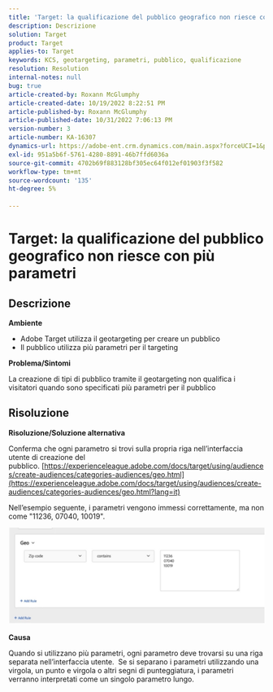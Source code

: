 ```yaml
---
title: 'Target: la qualificazione del pubblico geografico non riesce con più parametri'
description: Descrizione
solution: Target
product: Target
applies-to: Target
keywords: KCS, geotargeting, parametri, pubblico, qualificazione
resolution: Resolution
internal-notes: null
bug: true
article-created-by: Roxann McGlumphy
article-created-date: 10/19/2022 8:22:51 PM
article-published-by: Roxann McGlumphy
article-published-date: 10/31/2022 7:06:13 PM
version-number: 3
article-number: KA-16307
dynamics-url: https://adobe-ent.crm.dynamics.com/main.aspx?forceUCI=1&pagetype=entityrecord&etn=knowledgearticle&id=1c1274c8-eb4f-ed11-bba2-00224808679b
exl-id: 951a5b6f-5761-4280-8891-46b7ffd6036a
source-git-commit: 4702b69f883128bf305ec64f012ef01903f3f582
workflow-type: tm+mt
source-wordcount: '135'
ht-degree: 5%

---
```


# Target: la qualificazione del pubblico geografico non riesce con più parametri

## Descrizione


<b>Ambiente</b>

- Adobe Target utilizza il geotargeting per creare un pubblico
- Il pubblico utilizza più parametri per il targeting


<b>Problema/Sintomi</b>

La creazione di tipi di pubblico tramite il geotargeting non qualifica i visitatori quando sono specificati più parametri per il pubblico




## Risoluzione


<b>Risoluzione/Soluzione alternativa</b>

Conferma che ogni parametro si trovi sulla propria riga nell’interfaccia utente di creazione del pubblico. [https://experienceleague.adobe.com/docs/target/using/audiences/create-audiences/categories-audiences/geo.html](https://experienceleague.adobe.com/docs/target/using/audiences/create-audiences/categories-audiences/geo.html?lang=it)

Nell’esempio seguente, i parametri vengono immessi correttamente, ma non come &quot;11236, 07040, 10019&quot;.

![](assets/e6a271f9-4e59-ed11-9561-6045bd006e5a.png)

<b>Causa</b>

Quando si utilizzano più parametri, ogni parametro deve trovarsi su una riga separata nell’interfaccia utente.  Se si separano i parametri utilizzando una virgola, un punto e virgola o altri segni di punteggiatura, i parametri verranno interpretati come un singolo parametro lungo.
